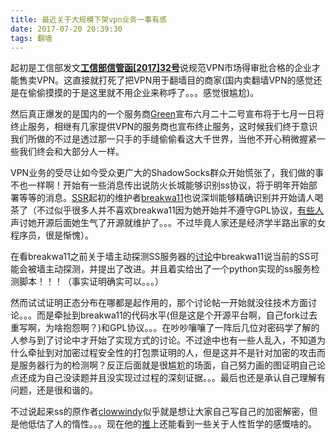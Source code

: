 ```yaml
---
title: 最近关于大规模下架vpn业务一事有感
date: 2017-07-20 20:39:30
tags: 翻墙
---
```


起初是工信部发文[**工信部信管函[2017]32号**](http://www.miit.gov.cn/n1146295/n1652858/n1652930/n3757020/c5471946/content.html)说规范VPN市场得审批合格的企业才能售卖VPN。这直接就打死了把VPN用于翻墙目的商家(国内卖翻墙VPN的感觉还是在偷偷摸摸的于是这里就不用企业来称呼了。。。感觉很尴尬)。

然后真正爆发的是国内的一个服务商[Green](https://www.greenjsq.me/)宣布六月二十二号宣布将于七月一日将终止服务，相继有几家提供VPN的服务商也宣布终止服务，这时候我们终于意识我们所做的不过是透过那一只手的手缝偷偷看这大千世界，当他不开心稍微握紧一些我们终会和大部分人一样。

VPN业务的受尽让如今受众更广大的ShadowSocks群众开始慌张了，我们做的事不也一样啊！开始有一些消息传出说防火长城能够识别ss协议，将于明年开始部署等等的消息。[SSR](https://github.com/breakwa11/shadowsocks-rss)起初的维护者[breakwa11](https://github.com/breakwa11)也说深圳能够精确识别并开始请人喝茶了（不过似乎很多人并不喜欢breakwa11因为她开始并不遵守GPL协议，[有些人](https://github.com/shadowsocks/shadowsocks-windows/issues/293#issuecomment-132253168)声讨她开源后面她生气了开源就维护了。。。不过毕竟人家还是经济学半路出家的女程序员，很是惭愧）。

在看breakwa11之前关于墙主动探测SS服务器的[讨论](https://github.com/breakwa11/shadowsocks-rss/issues/38)中breakwa11说当前的SS可能会被墙主动探测，并提出了改进。并且着实给出了一个python实现的ss服务检测脚本！！！（事实证明确实可以。。。）

然而试试证明正态分布在哪都是起作用的，那个讨论帖一开始就没往技术方面讨论。。。而是牵扯到breakwa11的代码水平(但是这是个开源平台啊，自己fork过去重写啊，为啥抱怨啊？)和GPL协议。。。在吵吵嚷嚷了一阵后几位对密码学了解的人参与到了讨论中才开始了实现方式的讨论。不过途中也有一些人乱入，不知道为什么牵扯到对加密过程安全性的打包票证明的人，但是这并不是针对加密的攻击而是服务器行为的检测啊？反正后面就是很尴尬的场面，自己努力画的图证明自己论点还成为自己没读题并且没实现过过程的深刻证据。。。最后也还是承认自己理解有问题，还是很和谐的。

不过说起来ss的原作者[clowwindy](https://github.com/clowwindy)似乎就是想让大家自己写自己的加密解密，但是他低估了人的惰性。。。现在他的[推](https://twitter.com/clowwindy)上还能看到一些关于人性哲学的感慨啥的。





